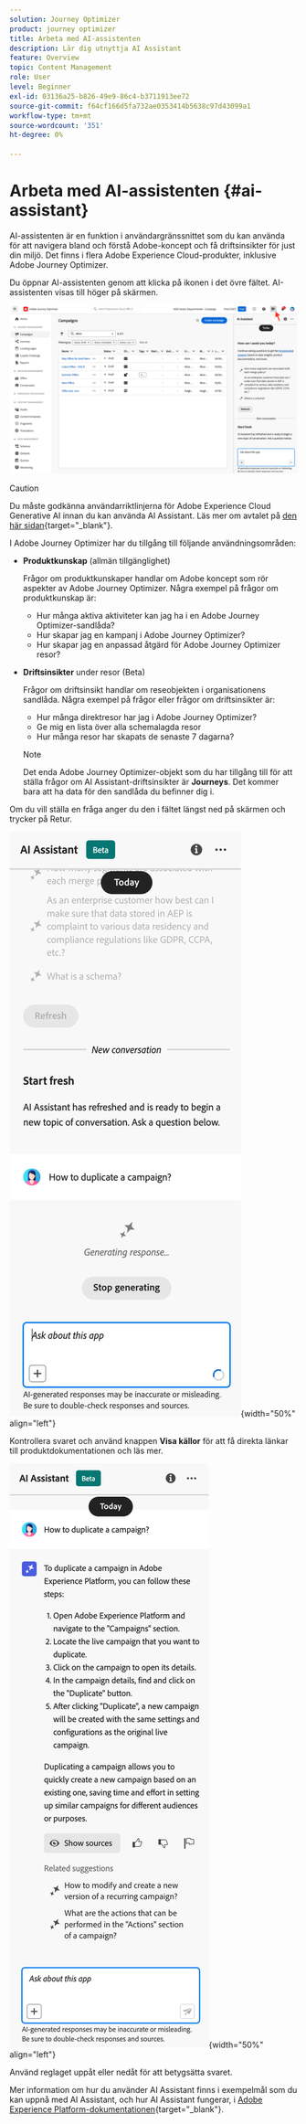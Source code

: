 ```yaml
---
solution: Journey Optimizer
product: journey optimizer
title: Arbeta med AI-assistenten
description: Lär dig utnyttja AI Assistant
feature: Overview
topic: Content Management
role: User
level: Beginner
exl-id: 03136a25-b826-49e9-86c4-b3711913ee72
source-git-commit: f64cf166d5fa732ae0353414b5638c97d43099a1
workflow-type: tm+mt
source-wordcount: '351'
ht-degree: 0%

---
```


# Arbeta med AI-assistenten {#ai-assistant}

AI-assistenten är en funktion i användargränssnittet som du kan använda för att navigera bland och förstå Adobe-koncept och få driftsinsikter för just din miljö. Det finns i flera Adobe Experience Cloud-produkter, inklusive Adobe Journey Optimizer.

Du öppnar AI-assistenten genom att klicka på ikonen i det övre fältet. AI-assistenten visas till höger på skärmen.

![](assets/do-not-localize/ai-assistant-open.png)


>[!CAUTION]
>
>Du måste godkänna användarriktlinjerna för Adobe Experience Cloud Generative AI innan du kan använda AI Assistant. Läs mer om avtalet på [den här sidan](https://experienceleague.adobe.com/en/docs/experience-platform/ai-assistant/home){target="_blank"}.

I Adobe Journey Optimizer har du tillgång till följande användningsområden:

* **Produktkunskap** (allmän tillgänglighet)

  Frågor om produktkunskaper handlar om Adobe koncept som rör aspekter av Adobe Journey Optimizer. Några exempel på frågor om produktkunskap är:

   * Hur många aktiva aktiviteter kan jag ha i en Adobe Journey Optimizer-sandlåda?
   * Hur skapar jag en kampanj i Adobe Journey Optimizer?
   * Hur skapar jag en anpassad åtgärd för Adobe Journey Optimizer resor?


* **Driftsinsikter** under resor (Beta)

  Frågor om driftsinsikt handlar om reseobjekten i organisationens sandlåda. Några exempel på frågor eller frågor om driftsinsikter är:

   * Hur många direktresor har jag i Adobe Journey Optimizer?
   * Ge mig en lista över alla schemalagda resor
   * Hur många resor har skapats de senaste 7 dagarna?

  >[!NOTE]
  >
  >Det enda Adobe Journey Optimizer-objekt som du har tillgång till för att ställa frågor om AI Assistant-driftsinsikter är **Journeys**. Det kommer bara att ha data för den sandlåda du befinner dig i.


Om du vill ställa en fråga anger du den i fältet längst ned på skärmen och trycker på Retur.

![](assets/do-not-localize/ai-assistant-ask.png){width="50%" align="left"}

Kontrollera svaret och använd knappen **Visa källor** för att få direkta länkar till produktdokumentationen och läs mer.

![](assets/do-not-localize/ai-assistant-answer.png){width="50%" align="left"}

Använd reglaget uppåt eller nedåt för att betygsätta svaret.

Mer information om hur du använder AI Assistant finns i exempelmål som du kan uppnå med AI Assistant, och hur AI Assistant fungerar, i [Adobe Experience Platform-dokumentationen](https://experienceleague.adobe.com/en/docs/experience-platform/ai-assistant/home){target="_blank"}.
